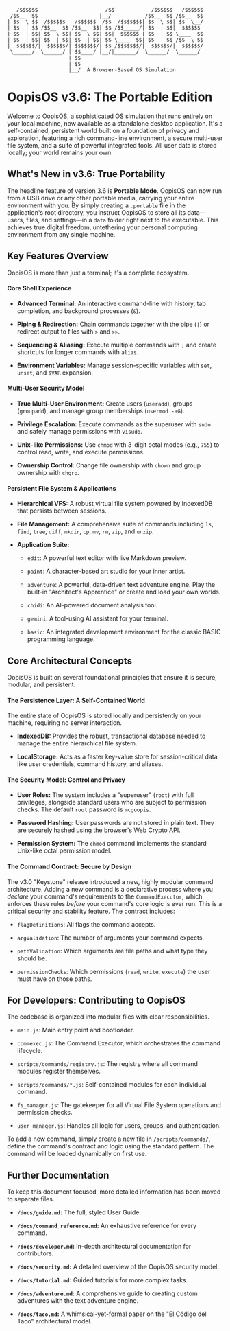```
   /$$$$$$                      /$$            /$$$$$$   /$$$$$$
 /$$__  $$                    |__/           /$$__  $$ /$$__  $$
| $$  \ $$  /$$$$$$   /$$$$$$  /$$  /$$$$$$$| $$  \ $$| $$  \__/
| $$  | $$ /$$__  $$ /$$__  $$| $$ /$$_____/| $$  | $$|  $$$$$$
| $$  | $$| $$  \ $$| $$  \ $$| $$|  $$$$$$ | $$  | $$ \____  $$
| $$  | $$| $$  | $$| $$  | $$| $$ \____  $$| $$  | $$ /$$  \ $$
|  $$$$$$/|  $$$$$$/| $$$$$$$/| $$ /$$$$$$$/|  $$$$$$/|  $$$$$$/
 \______/  \______/ | $$____/ |__/|_______/  \______/  \______/
                    | $$
                    | $$
                    |__/  A Browser-Based OS Simulation
```

# OopisOS v3.6: The Portable Edition

Welcome to OopisOS, a sophisticated OS simulation that runs entirely on your local machine, now available as a standalone desktop application. It's a self-contained, persistent world built on a foundation of privacy and exploration, featuring a rich command-line environment, a secure multi-user file system, and a suite of powerful integrated tools. All user data is stored locally; your world remains your own.

## What's New in v3.6: True Portability

The headline feature of version 3.6 is **Portable Mode**. OopisOS can now run from a USB drive or any other portable media, carrying your entire environment with you. By simply creating a `.portable` file in the application's root directory, you instruct OopisOS to store all its data—users, files, and settings—in a `data` folder right next to the executable. This achieves true digital freedom, untethering your personal computing environment from any single machine.

## Key Features Overview

OopisOS is more than just a terminal; it's a complete ecosystem.

#### Core Shell Experience

- **Advanced Terminal:** An interactive command-line with history, tab completion, and background processes (`&`).
    
- **Piping & Redirection:** Chain commands together with the pipe (`|`) or redirect output to files with `>` and `>>`.
    
- **Sequencing & Aliasing:** Execute multiple commands with `;` and create shortcuts for longer commands with `alias`.
    
- **Environment Variables:** Manage session-specific variables with `set`, `unset`, and `$VAR` expansion.
    

#### Multi-User Security Model

- **True Multi-User Environment:** Create users (`useradd`), groups (`groupadd`), and manage group memberships (`usermod -aG`).
    
- **Privilege Escalation:** Execute commands as the superuser with `sudo` and safely manage permissions with `visudo`.
    
- **Unix-like Permissions:** Use `chmod` with 3-digit octal modes (e.g., `755`) to control read, write, and execute permissions.
    
- **Ownership Control:** Change file ownership with `chown` and group ownership with `chgrp`.
    

#### Persistent File System & Applications

- **Hierarchical VFS:** A robust virtual file system powered by IndexedDB that persists between sessions.
    
- **File Management:** A comprehensive suite of commands including `ls`, `find`, `tree`, `diff`, `mkdir`, `cp`, `mv`, `rm`, `zip`, and `unzip`.
    
- **Application Suite:**
    
    - `edit`: A powerful text editor with live Markdown preview.
        
    - `paint`: A character-based art studio for your inner artist.
        
    - `adventure`: A powerful, data-driven text adventure engine. Play the built-in "Architect's Apprentice" or create and load your own worlds.
        
    - `chidi`: An AI-powered document analysis tool.
        
    - `gemini`: A tool-using AI assistant for your terminal.
        
    - `basic`: An integrated development environment for the classic BASIC programming language.
        

## Core Architectural Concepts

OopisOS is built on several foundational principles that ensure it is secure, modular, and persistent.

#### The Persistence Layer: A Self-Contained World

The entire state of OopisOS is stored locally and persistently on your machine, requiring no server interaction.

- **IndexedDB:** Provides the robust, transactional database needed to manage the entire hierarchical file system.
    
- **LocalStorage:** Acts as a faster key-value store for session-critical data like user credentials, command history, and aliases.
    

#### The Security Model: Control and Privacy

- **User Roles:** The system includes a "superuser" (`root`) with full privileges, alongside standard users who are subject to permission checks. The default `root` password is `mcgoopis`.
    
- **Password Hashing:** User passwords are not stored in plain text. They are securely hashed using the browser's Web Crypto API.
    
- **Permission System:** The `chmod` command implements the standard Unix-like octal permission model.
    

#### The Command Contract: Secure by Design

The v3.0 "Keystone" release introduced a new, highly modular command architecture. Adding a new command is a declarative process where you _declare_ your command's requirements to the `CommandExecutor`, which enforces these rules _before_ your command's core logic is ever run. This is a critical security and stability feature. The contract includes:

- `flagDefinitions`: All flags the command accepts.
    
- `argValidation`: The number of arguments your command expects.
    
- `pathValidation`: Which arguments are file paths and what type they should be.
    
- `permissionChecks`: Which permissions (`read`, `write`, `execute`) the user must have on those paths.
    

## For Developers: Contributing to OopisOS

The codebase is organized into modular files with clear responsibilities.

- `main.js`: Main entry point and bootloader.
    
- `commexec.js`: The Command Executor, which orchestrates the command lifecycle.
    
- `scripts/commands/registry.js`: The registry where all command modules register themselves.
    
- `scripts/commands/*.js`: Self-contained modules for each individual command.
    
- `fs_manager.js`: The gatekeeper for all Virtual File System operations and permission checks.
    
- `user_manager.js`: Handles all logic for users, groups, and authentication.
    

To add a new command, simply create a new file in `/scripts/commands/`, define the command's contract and logic using the standard pattern. The command will be loaded dynamically on first use.

## Further Documentation

To keep this document focused, more detailed information has been moved to separate files.

- **`/docs/guide.md`:** The full, styled User Guide.
    
- **`/docs/command_reference.md`:** An exhaustive reference for every command.
    
- **`/docs/developer.md`:** In-depth architectural documentation for contributors.
    
- **`/docs/security.md`:** A detailed overview of the OopisOS security model.
    
- **`/docs/tutorial.md`:** Guided tutorials for more complex tasks.
    
- **`/docs/adventure.md`:** A comprehensive guide to creating custom adventures with the text adventure engine.
    
- **`/docs/taco.md`:** A whimsical-yet-formal paper on the "El Código del Taco" architectural model.
